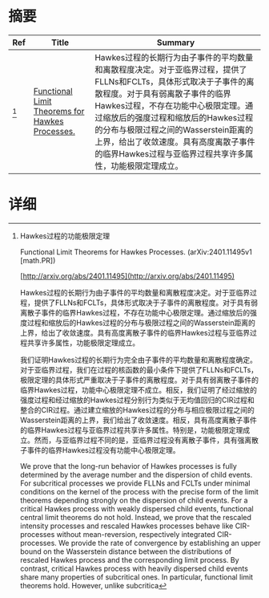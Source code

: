 # 摘要

| Ref | Title | Summary |
| --- | --- | --- |
| [^1] | [Functional Limit Theorems for Hawkes Processes.](http://arxiv.org/abs/2401.11495) | Hawkes过程的长期行为由子事件的平均数量和离散程度决定。对于亚临界过程，提供了FLLNs和FCLTs，具体形式取决于子事件的离散程度。对于具有弱离散子事件的临界Hawkes过程，不存在功能中心极限定理。通过缩放后的强度过程和缩放后的Hawkes过程的分布与极限过程之间的Wasserstein距离的上界，给出了收敛速度。具有高度离散子事件的临界Hawkes过程与亚临界过程共享许多属性，功能极限定理成立。 |

# 详细

[^1]: Hawkes过程的功能极限定理

    Functional Limit Theorems for Hawkes Processes. (arXiv:2401.11495v1 [math.PR])

    [http://arxiv.org/abs/2401.11495](http://arxiv.org/abs/2401.11495)

    Hawkes过程的长期行为由子事件的平均数量和离散程度决定。对于亚临界过程，提供了FLLNs和FCLTs，具体形式取决于子事件的离散程度。对于具有弱离散子事件的临界Hawkes过程，不存在功能中心极限定理。通过缩放后的强度过程和缩放后的Hawkes过程的分布与极限过程之间的Wasserstein距离的上界，给出了收敛速度。具有高度离散子事件的临界Hawkes过程与亚临界过程共享许多属性，功能极限定理成立。

    

    我们证明Hawkes过程的长期行为完全由子事件的平均数量和离散程度确定。对于亚临界过程，我们在过程的核函数的最小条件下提供了FLLNs和FCLTs，极限定理的具体形式严重取决于子事件的离散程度。对于具有弱离散子事件的临界Hawkes过程，功能中心极限定理不成立。相反，我们证明了经过缩放的强度过程和经过缩放的Hawkes过程分别行为类似于无均值回归的CIR过程和整合的CIR过程。通过建立缩放的Hawkes过程的分布与相应极限过程之间的Wasserstein距离的上界，我们给出了收敛速度。相反，具有高度离散子事件的临界Hawkes过程与亚临界过程共享许多属性。特别是，功能极限定理成立。然而，与亚临界过程不同的是，亚临界过程没有离散子事件，具有强离散子事件的临界Hawkes过程没有功能中心极限定理。

    We prove that the long-run behavior of Hawkes processes is fully determined by the average number and the dispersion of child events. For subcritical processes we provide FLLNs and FCLTs under minimal conditions on the kernel of the process with the precise form of the limit theorems depending strongly on the dispersion of child events. For a critical Hawkes process with weakly dispersed child events, functional central limit theorems do not hold. Instead, we prove that the rescaled intensity processes and rescaled Hawkes processes behave like CIR-processes without mean-reversion, respectively integrated CIR-processes. We provide the rate of convergence by establishing an upper bound on the Wasserstein distance between the distributions of rescaled Hawkes process and the corresponding limit process. By contrast, critical Hawkes process with heavily dispersed child events share many properties of subcritical ones. In particular, functional limit theorems hold. However, unlike subcritica
    

